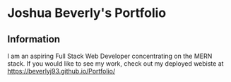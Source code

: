 # Joshua Beverly's Portfolio

## Information

I am an aspiring Full Stack Web Developer concentrating on the MERN stack. If you would like to see my work, check out my deployed webiste at https://beverlyj93.github.io/Portfolio/
